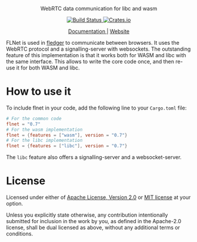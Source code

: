<p align="center">
  WebRTC data communication for libc and wasm
</p>

<p align="center">
  <a href="https://github.com/ineiti/fledger/actions?query=branch%3Amain">
    <img alt="Build Status" src="https://img.shields.io/github/workflow/status/ineiti/fledger/CI/main">
  </a>

  <a href="https://crates.io/crates/flnet">
    <img alt="Crates.io" src="https://img.shields.io/crates/v/flnet.svg">
  </a>
</p>

<p align="center">
  <a href="https://docs.rs/flnet/">
    Documentation
  </a> | <a href="https://web.fledg.re/">
    Website
  </a>
</p>

FLNet is used in [fledger](https://web.fledg.re) to communicate between browsers.
It uses the WebRTC protocol and a signalling-server with websockets.
The outstanding feature of this implementation is that it works
both for WASM and libc with the same interface.
This allows to write the core code once, and then re-use it for both WASM and libc.

# How to use it

To include flnet in your code, add the following line to your `Cargo.toml` file:

```toml
# For the common code
flnet = "0.7"
# For the wasm implementation
flnet = {features = ["wasm"], version = "0.7"}
# For the libc implementation
flnet = {features = ["libc"], version = "0.7"}
```

The `libc` feature also offers a signalling-server and a websocket-server.

# License

Licensed under either of [Apache License, Version 2.0](LICENSE-APACHE) or
[MIT license](LICENSE-MIT) at your option.

Unless you explicitly state otherwise, any contribution intentionally submitted
for inclusion in the work by you, as defined in the Apache-2.0 license, shall
be dual licensed as above, without any additional terms or conditions.